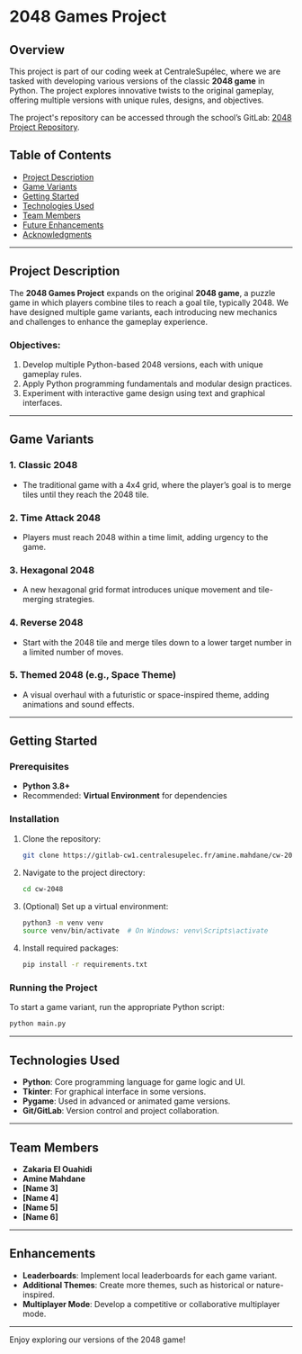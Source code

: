 
# 2048 Games Project

## Overview
This project is part of our coding week at CentraleSupélec, where we are tasked with developing various versions of the classic **2048 game** in Python. The project explores innovative twists to the original gameplay, offering multiple versions with unique rules, designs, and objectives. 

The project's repository can be accessed through the school’s GitLab: [2048 Project Repository](https://gitlab-cw1.centralesupelec.fr/paolo.ballarini/jeu2048/-/tree/main).

## Table of Contents
- [Project Description](#project-description)
- [Game Variants](#game-variants)
- [Getting Started](#getting-started)
- [Technologies Used](#technologies-used)
- [Team Members](#team-members)
- [Future Enhancements](#future-enhancements)
- [Acknowledgments](#acknowledgments)

---

## Project Description
The **2048 Games Project** expands on the original **2048 game**, a puzzle game in which players combine tiles to reach a goal tile, typically 2048. We have designed multiple game variants, each introducing new mechanics and challenges to enhance the gameplay experience.

### Objectives:
1. Develop multiple Python-based 2048 versions, each with unique gameplay rules.
2. Apply Python programming fundamentals and modular design practices.
3. Experiment with interactive game design using text and graphical interfaces.

---

## Game Variants

### 1. **Classic 2048**
   - The traditional game with a 4x4 grid, where the player’s goal is to merge tiles until they reach the 2048 tile.

### 2. **Time Attack 2048**
   - Players must reach 2048 within a time limit, adding urgency to the game.

### 3. **Hexagonal 2048**
   - A new hexagonal grid format introduces unique movement and tile-merging strategies.

### 4. **Reverse 2048**
   - Start with the 2048 tile and merge tiles down to a lower target number in a limited number of moves.

### 5. **Themed 2048 (e.g., Space Theme)**
   - A visual overhaul with a futuristic or space-inspired theme, adding animations and sound effects.

---

## Getting Started

### Prerequisites
- **Python 3.8+**
- Recommended: **Virtual Environment** for dependencies

### Installation
1. Clone the repository:
   ```bash
   git clone https://gitlab-cw1.centralesupelec.fr/amine.mahdane/cw-2048.git
   ```
2. Navigate to the project directory:
   ```bash
   cd cw-2048
   ```
3. (Optional) Set up a virtual environment:
   ```bash
   python3 -m venv venv
   source venv/bin/activate  # On Windows: venv\Scripts\activate
   ```
4. Install required packages:
   ```bash
   pip install -r requirements.txt
   ```

### Running the Project
To start a game variant, run the appropriate Python script:
```bash
python main.py
```

---

## Technologies Used
- **Python**: Core programming language for game logic and UI.
- **Tkinter**: For graphical interface in some versions.
- **Pygame**: Used in advanced or animated game versions.
- **Git/GitLab**: Version control and project collaboration.

---

## Team Members
- **Zakaria El Ouahidi** 
- **Amine Mahdane**
- **[Name 3]** 
- **[Name 4]** 
- **[Name 5]** 
- **[Name 6]** 

---

## Enhancements
- **Leaderboards**: Implement local leaderboards for each game variant.
- **Additional Themes**: Create more themes, such as historical or nature-inspired.
- **Multiplayer Mode**: Develop a competitive or collaborative multiplayer mode.

---


Enjoy exploring our versions of the 2048 game!